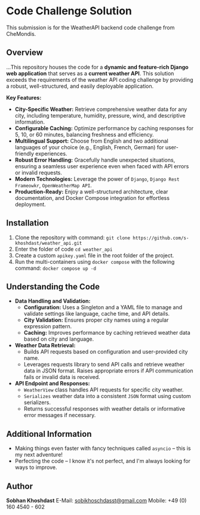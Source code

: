 # Code Challenge Solution

This submission is for the WeatherAPI backend code challenge from CheMondis.

## Overview

...This repository houses the code for a **dynamic and feature-rich Django web application** that serves as a **current weather API**. This solution exceeds the requirements of the weather API coding challenge by providing a robust, well-structured, and easily deployable application.

**Key Features:**

-   **City-Specific Weather:** Retrieve comprehensive weather data for any city, including temperature, humidity, pressure, wind, and descriptive information.
-   **Configurable Caching:** Optimize performance by caching responses for 5, 10, or 60 minutes, balancing freshness and efficiency.
-   **Multilingual Support:** Choose from English and two additional languages of your choice (e.g., English, French, German) for user-friendly experiences.
-   **Robust Error Handling:** Gracefully handle unexpected situations, ensuring a seamless user experience even when faced with API errors or invalid requests.
-   **Modern Technologies:** Leverage the power of `Django`, `Django Rest Frameowkr`, `OpenWeatherMap API`.
-   **Production-Ready:** Enjoy a well-structured architecture, clear documentation, and Docker Compose integration for effortless deployment.

## Installation

 1. Clone the repository with command: `git clone https://github.com/s-khoshdast/weather_api.git`
 2. Enter the folder of code `cd weather_api`
 3. Create a custom `apikey.yaml` file in the root folder of the project.
 4. Run the multi-containers using `docker compose` with the following command: `docker compose up -d`

## Understanding the Code

 - **Data Handling and Validation:**
	 - **Configuration:** Uses a Singleton and a YAML file to manage and validate settings like language, cache time, and API details.
	 - **City Validation:** Ensures proper city names using a regular expression pattern.
	 - **Caching:** Improves performance by caching retrieved weather data based on city and language.
 - **Weather Data Retrieval:**
	 - Builds API requests based on configuration and user-provided city name.
	 - Leverages requests library to send API calls and retrieve weather data in JSON format. Raises appropriate errors if API communication fails or invalid data is received.
 - **API Endpoint and Responses:**
	 - `WeatherView` class handles API requests for specific city weather.
	 - `Serializes` weather data into a consistent `JSON` format using custom serializers.
	 - Returns successful responses with weather details or informative error messages if necessary.

## Additional Information

 - Making things even faster with fancy techniques called `asyncio` – this is my next  adventure!
 - Perfecting the code – I know it's not perfect, and I'm always looking for ways to improve.

## Author

**Sobhan Khoshdast**
E-Mail: sobikhoschdasst@gmail.com
Mobile: +49 (0) 160 4540 - 602
